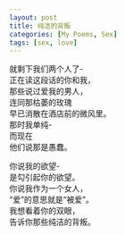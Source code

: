 ```yaml
---
layout: post
title: 纯洁的背叛
categories: [My Poems, Sex]
tags: [sex, love]
---
```


就剩下我们两个人了-  
正在读这段话的你和我，  
那些说过爱我的男人，  
连同那枯萎的玫瑰  
早已消散在酒店前的微风里。  
那时我单纯-  
而现在  
他们说那是愚蠢。

你说我的欲望-  
是勾引起你的欲望。  
你说我作为一个女人，  
“爱”的意思就是“被爱”。  
我想看着你的双眼，  
告诉你那些纯洁的背叛。
